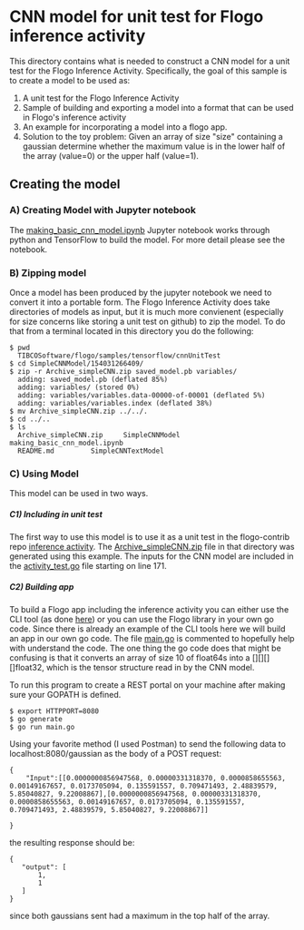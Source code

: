 # CNN model for unit test for Flogo inference activity

This directory contains what is needed to construct a CNN model for a unit test for the Flogo Inference Activity.  Specifically, the goal of this sample is to create a model to be used as:
1. A unit test for the Flogo Inference Activity
2. Sample of building and exporting a model into a format that can be used in Flogo's inference activity
3. An example for incorporating a model into a flogo app.
4. Solution to the toy problem: Given an array of size "size" containing a gaussian determine whether the maximum value is in the lower half of the array (value=0) or the upper half (value=1).

## Creating the model
### A) Creating Model with Jupyter notebook

The [making_basic_cnn_model.ipynb](making_basic_cnn_model.ipynb) Jupyter notebook works through python and TensorFlow to build the model.  For more detail please see the notebook.

### B) Zipping model
Once a model has been produced by the jupyter notebook we need to convert it into a portable form.  The Flogo Inference Activity does take directories of models as input, but it is much more convienent (especially for size concerns like storing a unit test on github) to zip the model.  To do that from a terminal located in this directory you do the following:
```
$ pwd  
  TIBCOSoftware/flogo/samples/tensorflow/cnnUnitTest
$ cd SimpleCNNModel/154031266409/
$ zip -r Archive_simpleCNN.zip saved_model.pb variables/
  adding: saved_model.pb (deflated 85%)
  adding: variables/ (stored 0%)
  adding: variables/variables.data-00000-of-00001 (deflated 5%)
  adding: variables/variables.index (deflated 38%)
$ mv Archive_simpleCNN.zip ../../.
$ cd ../..
$ ls
  Archive_simpleCNN.zip		SimpleCNNModel			making_basic_cnn_model.ipynb
  README.md			SimpleCNNTextModel
```

### C) Using Model
This model can be used in two ways.

##### C1) Including in unit test

The first way to use this model is to use it as a unit test in the flogo-contrib repo [inference activity](https://github.com/TIBCOSoftware/flogo-contrib/blob/master/activity/inference/).  The [Archive_simpleCNN.zip](https://github.com/TIBCOSoftware/flogo-contrib/blob/master/activity/inference/Archive_simpleCNN.zip) file in that directory was generated using this example.  The inputs for the CNN model are included in the [activity_test.go](https://github.com/TIBCOSoftware/flogo-contrib/blob/master/activity/inference/activity_test.go) file starting on line 171.

##### C2) Building app

To build a Flogo app including the inference activity you can either use the CLI tool (as done [here](https://github.com/TIBCOSoftware/flogo/tree/master/samples/tensorflow/helloworld)) or you can use the Flogo library in your own go code.  Since there is already an example of the CLI tools here we will build an app in our own go code.  The file [main.go](main.go) is commented to hopefully help with understand the code.  The one thing the go code does that might be confusing is that it converts an array of size 10 of float64s into a [][][][]float32, which is the tensor structure read in by the CNN model.

To run this program to create a REST portal on your machine after making sure your GOPATH is defined.

```
$ export HTTPPORT=8080
$ go generate
$ go run main.go
```

Using your favorite method (I used Postman) to send the following data to localhost:8080/gaussian as the body of a POST request:

```
{
	"Input":[[0.0000000856947568, 0.00000331318370, 0.0000858655563, 0.00149167657, 0.0173705094, 0.135591557, 0.709471493, 2.48839579, 5.85040827, 9.22008867],[0.0000000856947568, 0.00000331318370, 0.0000858655563, 0.00149167657, 0.0173705094, 0.135591557, 0.709471493, 2.48839579, 5.85040827, 9.22008867]]
	
}
```

the resulting response should be:

 ```
 {
    "output": [
        1,
        1
    ]
}
 ```
 since both gaussians sent had a maximum in the top half of the array.
